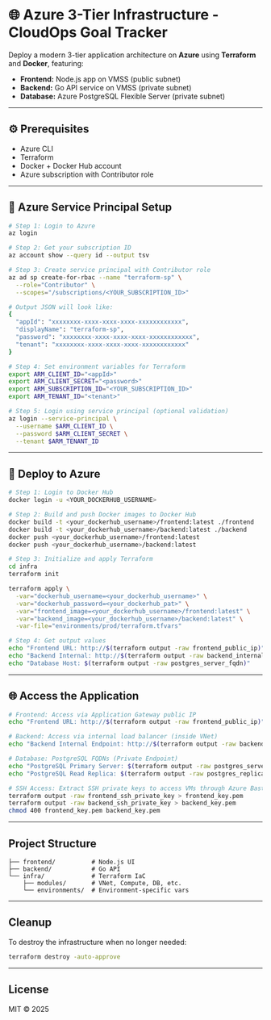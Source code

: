 

# 🌐 Azure 3-Tier Infrastructure - CloudOps Goal Tracker

Deploy a modern 3-tier application architecture on **Azure** using **Terraform** and **Docker**, featuring:

- **Frontend:** Node.js app on VMSS (public subnet)  
- **Backend:** Go API service on VMSS (private subnet)  
- **Database:** Azure PostgreSQL Flexible Server (private subnet)  

---

## ⚙️ Prerequisites

- Azure CLI  
- Terraform 
- Docker + Docker Hub account  
- Azure subscription with Contributor role  

---

## 🔐 Azure Service Principal Setup

```bash
# Step 1: Login to Azure
az login

# Step 2: Get your subscription ID
az account show --query id --output tsv

# Step 3: Create service principal with Contributor role
az ad sp create-for-rbac --name "terraform-sp" \
  --role="Contributor" \
  --scopes="/subscriptions/<YOUR_SUBSCRIPTION_ID>"

# Output JSON will look like:
{
  "appId": "xxxxxxxx-xxxx-xxxx-xxxx-xxxxxxxxxxxx",
  "displayName": "terraform-sp",
  "password": "xxxxxxxx-xxxx-xxxx-xxxx-xxxxxxxxxxxx",
  "tenant": "xxxxxxxx-xxxx-xxxx-xxxx-xxxxxxxxxxxx"
}

# Step 4: Set environment variables for Terraform
export ARM_CLIENT_ID="<appId>"
export ARM_CLIENT_SECRET="<password>"
export ARM_SUBSCRIPTION_ID="<YOUR_SUBSCRIPTION_ID>"
export ARM_TENANT_ID="<tenant>"

# Step 5: Login using service principal (optional validation)
az login --service-principal \
  --username $ARM_CLIENT_ID \
  --password $ARM_CLIENT_SECRET \
  --tenant $ARM_TENANT_ID
```
----
## 🚀 Deploy to Azure

```bash
# Step 1: Login to Docker Hub
docker login -u <YOUR_DOCKERHUB_USERNAME>

# Step 2: Build and push Docker images to Docker Hub
docker build -t <your_dockerhub_username>/frontend:latest ./frontend
docker build -t <your_dockerhub_username>/backend:latest ./backend
docker push <your_dockerhub_username>/frontend:latest
docker push <your_dockerhub_username>/backend:latest

# Step 3: Initialize and apply Terraform
cd infra
terraform init

terraform apply \
  -var="dockerhub_username=<your_dockerhub_username>" \
  -var="dockerhub_password=<your_dockerhub_pat>" \
  -var="frontend_image=<your_dockerhub_username>/frontend:latest" \
  -var="backend_image=<your_dockerhub_username>/backend:latest" \
  -var-file="environments/prod/terraform.tfvars"

# Step 4: Get output values
echo "Frontend URL: http://$(terraform output -raw frontend_public_ip)"
echo "Backend Internal: http://$(terraform output -raw backend_internal_lb_ip):8080"
echo "Database Host: $(terraform output -raw postgres_server_fqdn)"
```
---
## 🌐 Access the Application

```bash
# Frontend: Access via Application Gateway public IP
echo "Frontend URL: http://$(terraform output -raw frontend_public_ip)"

# Backend: Access via internal load balancer (inside VNet)
echo "Backend Internal Endpoint: http://$(terraform output -raw backend_internal_lb_ip):8080"

# Database: PostgreSQL FQDNs (Private Endpoint)
echo "PostgreSQL Primary Server: $(terraform output -raw postgres_server_fqdn)"
echo "PostgreSQL Read Replica: $(terraform output -raw postgres_replica_name)"

# SSH Access: Extract SSH private keys to access VMs through Azure Bastion
terraform output -raw frontend_ssh_private_key > frontend_key.pem
terraform output -raw backend_ssh_private_key > backend_key.pem
chmod 400 frontend_key.pem backend_key.pem
```
---
## Project Structure

```.
├── frontend/          # Node.js UI
├── backend/           # Go API
└── infra/             # Terraform IaC
    ├── modules/       # VNet, Compute, DB, etc.
    └── environments/  # Environment-specific vars

```
---
## Cleanup

To destroy the infrastructure when no longer needed:

```bash
terraform destroy -auto-approve
```
---
## License

MIT © 2025
